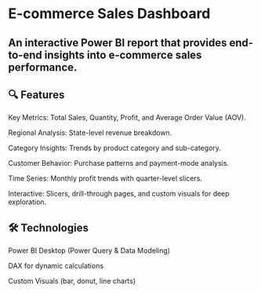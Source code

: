 # E-commerce Sales Dashboard

## An interactive Power BI report that provides end-to-end insights into e-commerce sales performance.

## 🔍 Features

Key Metrics: Total Sales, Quantity, Profit, and Average Order Value (AOV).

Regional Analysis: State-level revenue breakdown.

Category Insights: Trends by product category and sub-category.

Customer Behavior: Purchase patterns and payment-mode analysis.

Time Series: Monthly profit trends with quarter-level slicers.

Interactive: Slicers, drill-through pages, and custom visuals for deep exploration.


## 🛠 Technologies

Power BI Desktop (Power Query & Data Modeling)

DAX for dynamic calculations

Custom Visuals (bar, donut, line charts)
